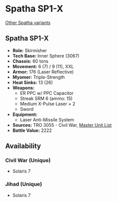 # Spatha SP1-X

[Other Spatha variants](../spatha.md)

## Spatha SP1-X
- **Role:** Skirmisher
- **Tech Base:** Inner Sphere (3067)
- **Chassis:** 60 tons
- **Movement:** 6 (7) / 9 (11), XXL
- **Armor:** 176 (Laser Reflective)
- **Myomer:** Triple-Strength
- **Heat Sinks:** 13 (26)
- **Weapons:**
  - ER PPC w/ PPC Capacitor
  - Streak SRM 6 (ammo: 15)
  - Medium X-Pulse Laser × 2
  - Sword
- **Equipment:**
  - Laser Anti-Missile System
- **Sources:** TRO 3055 - Civil War, [Master Unit List](http://masterunitlist.info/Unit/Details/2998/spatha-sp1-x)
- **Battle Value:** 2222

## Availability

### Civil War (Unique)
- Solaris 7

### Jihad (Unique)
- Solaris 7

